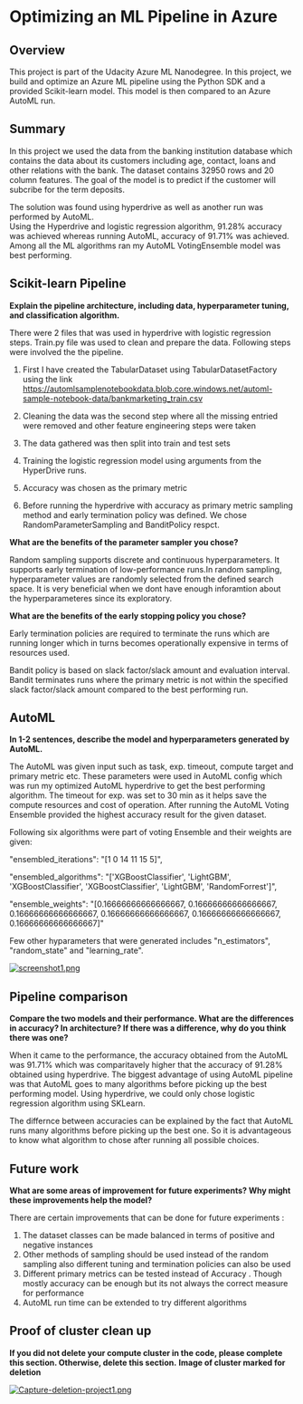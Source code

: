 # Optimizing an ML Pipeline in Azure

## Overview
This project is part of the Udacity Azure ML Nanodegree.
In this project, we build and optimize an Azure ML pipeline using the Python SDK and a provided Scikit-learn model.
This model is then compared to an Azure AutoML run.

## Summary
In this project we used the data from the banking institution database which contains the data about its customers including age, contact, loans and other relations with the bank.
The dataset contains 32950 rows and 20 column features. The goal of the model is to predict if the customer will subcribe for the term deposits. 

The solution was found using hyperdrive as well as another run was performed by AutoML.  
Using the Hyperdrive and logistic regression algorithm, 91.28% accuracy was achieved whereas running AutoML, accuracy of 91.71% was achieved. Among all the ML algorithms ran my AutoML VotingEnsemble model was best performing.

## Scikit-learn Pipeline
**Explain the pipeline architecture, including data, hyperparameter tuning, and classification algorithm.**

There were 2 files that was used in hyperdrive with logistic regression steps. Train.py file was used to clean and prepare the data. 
Following steps were involved the the pipeline.

1. First I have created the TabularDataset using TabularDatasetFactory using the link https://automlsamplenotebookdata.blob.core.windows.net/automl-sample-notebook-data/bankmarketing_train.csv

2. Cleaning the data was the second step where all the missing entried were removed and other feature engineering steps were taken

3. The data gathered was then split into train and test sets

4. Training the logistic regression model using arguments from the HyperDrive runs.

5. Accuracy was chosen as the primary metric

6. Before running the hyperdrive with accuracy as primary metric sampling method and early termination policy was defined. We chose RandomParameterSampling and BanditPolicy respct.

**What are the benefits of the parameter sampler you chose?**

Random sampling supports discrete and continuous hyperparameters. It supports early termination of low-performance runs.In random sampling, hyperparameter values are randomly selected from the defined search space. It is very beneficial when we dont have enough inforamtion about the hyperparameteres since its exploratory. 

**What are the benefits of the early stopping policy you chose?**

Early termination policies are required to terminate the runs which are running longer which in turns becomes operationally expensive in terms of resources used. 

Bandit policy is based on slack factor/slack amount and evaluation interval. Bandit terminates runs where the primary metric is not within the specified slack factor/slack amount compared to the best performing run.

## AutoML
**In 1-2 sentences, describe the model and hyperparameters generated by AutoML.**

The AutoML was given input such as task, exp. timeout, compute target and primary metric etc. These parameters were used in AutoML config which was run my optimized AutoML hyperdrive to get the best performing algorithm. The timeout for exp. was set to 30 min as it helps save the compute resources and cost of operation.
After running the AutoML Voting Ensemble provided the highest accuracy result for the given dataset. 

Following six algorithms were part of voting Ensemble and their weights are given:

"ensembled_iterations": "[1 0 14 11 15 5]",

"ensembled_algorithms": "['XGBoostClassifier', 'LightGBM', 'XGBoostClassifier', 'XGBoostClassifier', 'LightGBM', 'RandomForrest']",

"ensemble_weights": "[0.16666666666666667, 0.16666666666666667, 0.16666666666666667, 0.16666666666666667, 0.16666666666666667, 0.16666666666666667]"

Few other hyparameters that were generated includes "n_estimators", "random_state" and "learning_rate".

[![screenshot1.png](https://i.postimg.cc/NMDjkGz2/screenshot1.png)](https://postimg.cc/wytz6zH9)

## Pipeline comparison
**Compare the two models and their performance. What are the differences in accuracy? In architecture? If there was a difference, why do you think there was one?**

When it came to the performance, the accuracy obtained from the AutoML was 91.71% which was comparitavely higher that the accuracy of 91.28% obtained using hyperdrive. The biggest advantage of using AutoML pipeline was that AutoML goes to many algorithms before picking up the best performing model. Using hyperdrive, we could only chose logistic regression algorithm using SKLearn. 

The differnce between accuracies can be explained by the fact that AutoML runs many algorithms before picking up the best one. So it is advantageous to know what algorithm to chose after running all possible choices.

## Future work
**What are some areas of improvement for future experiments? Why might these improvements help the model?**

There are certain improvements that can be done for future experiments :
1. The dataset  classes can be made balanced in terms of positive and negative instances
2. Other methods of sampling should be used instead of the  random sampling also different tuning and termination policies can also be used
3. Different primary metrics can be tested instead of Accuracy . Though mostly accuracy can be enough but its not always the correct measure for performance
4. AutoML run time can be extended to try different algorithms


## Proof of cluster clean up
**If you did not delete your compute cluster in the code, please complete this section. Otherwise, delete this section.**
**Image of cluster marked for deletion**

[![Capture-deletion-project1.png](https://i.postimg.cc/3xQYpCXw/Capture-deletion-project1.png)](https://postimg.cc/Mv5CJBrk)
